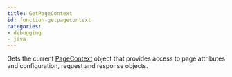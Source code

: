 ```yaml
---
title: GetPageContext
id: function-getpagecontext
categories:
- debugging
- java
---
```


Gets the current [PageContext](http://javadoc.lucee.org/lucee/runtime/PageContext.html) object that provides access to page attributes and configuration, request and response objects.
